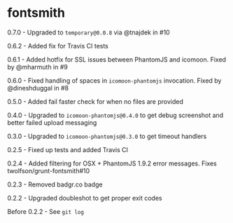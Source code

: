 # fontsmith
0.7.0 - Upgraded to `temporary@0.0.8` via @tnajdek in #10

0.6.2 - Added fix for Travis CI tests

0.6.1 - Added hotfix for SSL issues between PhantomJS and icomoon. Fixed by @mharmuth in #9

0.6.0 - Fixed handling of spaces in `icomoon-phantomjs` invocation. Fixed by @dineshduggal in #8

0.5.0 - Added fail faster check for when no files are provided

0.4.0 - Upgraded to `icomoon-phantomjs@0.4.0` to get debug screenshot and better failed upload messaging

0.3.0 - Upgraded to `icomoon-phantomjs@0.3.0` to get timeout handlers

0.2.5 - Fixed up tests and added Travis CI

0.2.4 - Added filtering for OSX + PhantomJS 1.9.2 error messages. Fixes twolfson/grunt-fontsmith#10

0.2.3 - Removed badgr.co badge

0.2.2 - Upgraded doubleshot to get proper exit codes

Before 0.2.2 - See `git log`
